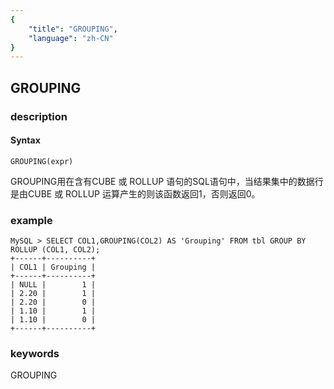 ```yaml
---
{
    "title": "GROUPING",
    "language": "zh-CN"
}
---
```


<!-- 
Licensed to the Apache Software Foundation (ASF) under one
or more contributor license agreements.  See the NOTICE file
distributed with this work for additional information
regarding copyright ownership.  The ASF licenses this file
to you under the Apache License, Version 2.0 (the
"License"); you may not use this file except in compliance
with the License.  You may obtain a copy of the License at

  http://www.apache.org/licenses/LICENSE-2.0

Unless required by applicable law or agreed to in writing,
software distributed under the License is distributed on an
"AS IS" BASIS, WITHOUT WARRANTIES OR CONDITIONS OF ANY
KIND, either express or implied.  See the License for the
specific language governing permissions and limitations
under the License.
-->

## GROUPING
### description
#### Syntax

`GROUPING(expr)`

GROUPING用在含有CUBE 或 ROLLUP 语句的SQL语句中，当结果集中的数据行是由CUBE 或 ROLLUP 运算产生的则该函数返回1，否则返回0。

### example
```
MySQL > SELECT COL1,GROUPING(COL2) AS 'Grouping' FROM tbl GROUP BY ROLLUP (COL1, COL2);
+------+----------+
| COL1 | Grouping |
+------+----------+
| NULL |        1 |
| 2.20 |        1 |
| 2.20 |        0 |
| 1.10 |        1 |
| 1.10 |        0 |
+------+----------+
```
### keywords
GROUPING
